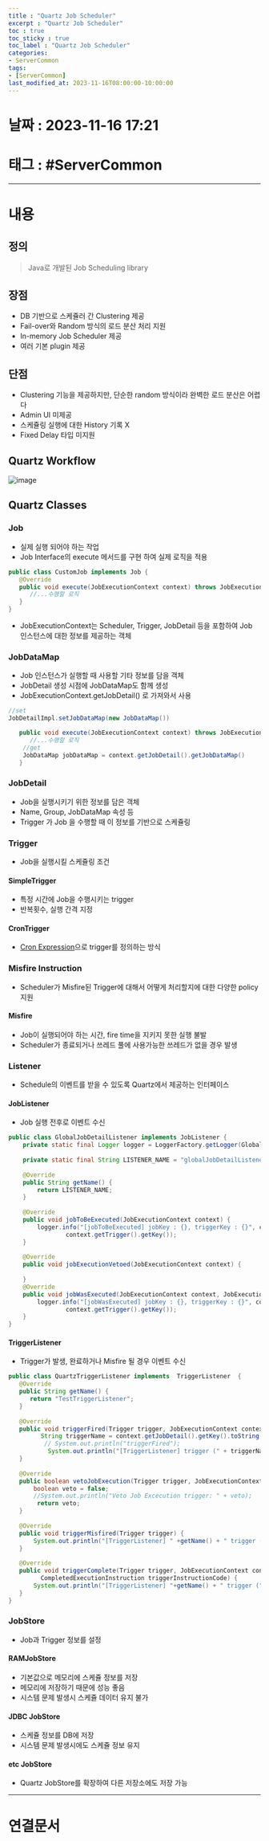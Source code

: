 ```yaml
---
title : "Quartz Job Scheduler"
excerpt : "Quartz Job Scheduler"
toc : true
toc_sticky : true
toc_label : "Quartz Job Scheduler"
categories:
- ServerCommon
tags:
- [ServerCommon]
last_modified_at: 2023-11-16T08:00:00-10:00:00
---
```


# 날짜 : 2023-11-16 17:21

# 태그 : #ServerCommon
---

# 내용

## 정의
>
>Java로 개발된 Job Scheduling library

## 장점
- DB 기반으로 스케쥴러 간 Clustering 제공
- Fail-over와 Random 방식의 로드 분산 처리 지원
- In-memory Job Scheduler 제공
- 여러 기본 plugin 제공

## 단점
- Clustering 기능을 제공하지만, 단순한 random 방식이라 완벽한 로드 분산은 어렵다
- Admin UI 미제공
- 스케쥴링 실행에 대한 History 기록 X
- Fixed Delay 타입 미지원

## Quartz Workflow
![image](./../../assets/images/../../assets/Images/QuartzWorkflow.png)

## Quartz Classes

### Job
- 실제 실행 되어야 하는 작업
- Job Interface의 execute 메서드를 구현 하여 실제 로직을 적용

```java
public class CustomJob implements Job {    
   @Override  
   public void execute(JobExecutionContext context) throws JobExecutionException {  
      //...수행할 로직
   }  
}
```

- JobExecutionContext는 Scheduler, Trigger, JobDetail 등을 포함하여 Job 인스턴스에 대한 정보를 제공하는 객체

### JobDataMap
- Job 인스턴스가 실행할 때 사용할 기타 정보를 담을 객체
- JobDetail 생성 시점에 JobDataMap도 함께 생성
- JobExecutionContext.getJobDetail() 로 가져와서 사용

```java
//set
JobDetailImpl.setJobDataMap(new JobDataMap())

   public void execute(JobExecutionContext context) throws JobExecutionException {  
      //...수행할 로직
	//get
	JobDataMap jobDataMap = context.getJobDetail().getJobDataMap()
   }  
```

### JobDetail
- Job을 실행시키기 위한 정보를 담은 객체
- Name, Group, JobDataMap 속성 등
- Trigger 가 Job 을 수행할 때 이 정보를 기반으로 스케쥴링

### Trigger
- Job을 실행시킬 스케쥴링 조건

#### SimpleTrigger
- 특정 시간에 Job을 수행시키는 trigger
- 반복횟수, 실행 간격 지정

#### CronTrigger
- [Cron Expression](../../Expression/Expression-Cron-Expression)으로 trigger를 정의하는 방식

### Misfire Instruction
- Scheduler가 Misfire된 Trigger에 대해서 어떻게 처리할지에 대한 다양한 policy 지원

#### Misfire
-  Job이 실행되어야 하는 시간, fire time을 지키지 못한 실행 불발
- Scheduler가 종료되거나 쓰레드 풀에 사용가능한 쓰레드가 없을 경우 발생

### Listener
- Schedule의 이벤트를 받을 수 있도록 Quartz에서 제공하는 인터페이스

#### JobListener
- Job 실행 전후로 이벤트 수신

```java
public class GlobalJobDetailListener implements JobListener {  
    private static final Logger logger = LoggerFactory.getLogger(GlobalJobDetailListener.class);  
  
    private static final String LISTENER_NAME = "globalJobDetailListener";  
  
    @Override  
    public String getName() {  
        return LISTENER_NAME;  
    }  
  
    @Override  
    public void jobToBeExecuted(JobExecutionContext context) {  
        logger.info("[jobToBeExecuted] jobKey : {}, triggerKey : {}", context.getJobDetail().getKey(),  
                context.getTrigger().getKey());  
    }  
  
    @Override  
    public void jobExecutionVetoed(JobExecutionContext context) {  
  
    }  
    @Override  
    public void jobWasExecuted(JobExecutionContext context, JobExecutionException jobException) {  
        logger.info("[jobWasExecuted] jobKey : {}, triggerKey : {}", context.getJobDetail().getKey(),  
                context.getTrigger().getKey());  
    }  
}
```

#### TriggerListener
- Trigger가 발생, 완료하거나 Misfire 될 경우 이벤트 수신

```java
public class QuartzTriggerListener implements  TriggerListener  {  
   @Override  
   public String getName() {  
      return "TestTriggerListener";  
   }  
  
   @Override  
   public void triggerFired(Trigger trigger, JobExecutionContext context) {  
         String triggerName = context.getJobDetail().getKey().toString();  
          // System.out.println("triggerFired");  
           System.out.println("[TriggerListener] trigger (" + triggerName + ") is fired");  
   }  
  
   @Override  
   public boolean vetoJobExecution(Trigger trigger, JobExecutionContext context) {  
       boolean veto = false;  
       //System.out.println("Veto Job Excecution trigger: " + veto);  
        return veto;  
   }  
  
   @Override  
   public void triggerMisfired(Trigger trigger) {  
       System.out.println("[TriggerListener] " +getName() + " trigger (" + trigger.getKey() + ") misfired at " + trigger.getStartTime());  
   }  
  
   @Override  
   public void triggerComplete(Trigger trigger, JobExecutionContext context,  
         CompletedExecutionInstruction triggerInstructionCode) {  
       System.out.println("[TriggerListener] "+getName() + " trigger (" + trigger.getKey() + ") completed at " + trigger.getStartTime());  
   }       
}
```

### JobStore
- Job과 Trigger 정보를 설정

#### RAMJobStore
- 기본값으로 메모리에 스케쥴 정보를 저장
- 메모리에 저장하기 때문에 성능 좋음
- 시스템 문제 발생시 스케쥴 데이터 유지 불가

#### JDBC JobStore
- 스케쥴 정보를 DB에 저장
- 시스템 문제 발생시에도 스케쥴 정보 유지

#### etc JobStore
- Quartz JobStore를 확장하여 다른 저장소에도 저장 가능

---

# 연결문서